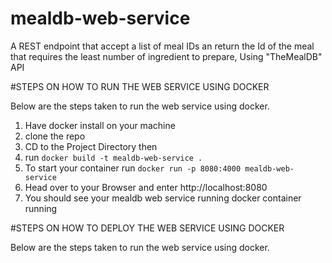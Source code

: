 # mealdb-web-service
A REST endpoint that accept a list of meal IDs an return the Id of the meal  that requires the least number of ingredient to prepare, Using  "TheMealDB" API


#STEPS ON HOW TO RUN THE WEB SERVICE USING DOCKER
<p>Below are the steps taken to run the web service using docker.</p>

1. Have docker install on your machine <br>
2. clone the repo <br>
3. CD to the Project Directory then <br>
4. run `docker build -t mealdb-web-service . `<br>
5. To start your container run `docker run -p 8080:4000 mealdb-web-service`
6. Head over to your Browser and enter http://localhost:8080 <br>
7. You should see your mealdb web service running docker container running

#STEPS ON HOW TO DEPLOY THE WEB SERVICE USING DOCKER
<p>Below are the steps taken to run the web service using docker.</p>


